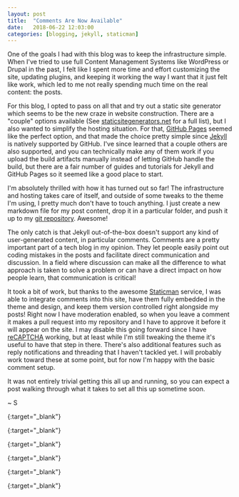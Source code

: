 ```yaml
---
layout: post
title:  "Comments Are Now Available"
date:   2018-06-22 12:03:00
categories: [blogging, jekyll, staticman]
---
```

One of the goals I had with this blog was to keep the infrastructure simple. When I've tried to use full Content Management Systems like WordPress or Drupal in the past, I felt like I spent more time and effort customizing the site, updating plugins, and keeping it working the way I want that it just felt like work, which led to me not really spending much time on the real content: the posts.

For this blog, I opted to pass on all that and try out a static site generator which seems to be the new craze in website construction. There are a "couple" options available (See [staticsitegenerators.net][static-site-generators] for a full list), but I also wanted to simplify the hosting situation. For that, [GitHub Pages][github-pages] seemed like the perfect option, and that made the choice pretty simple since [Jekyll][jekyll] is natively supported by GitHub. I've since learned that a couple others are also supported, and you can technically make any of them work if you upload the build artifacts manually instead of letting GitHub handle the build, but there are a fair number of guides and tutorials for Jekyll and GitHub Pages so it seemed like a good place to start.

I'm absolutely thrilled with how it has turned out so far! The infrastructure and hosting takes care of itself, and outside of some tweaks to the theme I'm using, I pretty much don't have to touch anything. I just create a new markdown file for my post content, drop it in a particular folder, and push it up to my [git repository][castle-repo]. Awesome!

The only catch is that Jekyll out-of-the-box doesn't support any kind of user-generated content, in particular comments. Comments are a pretty important part of a tech blog in my opinion. They let people easily point out coding mistakes in the posts and facilitate direct communication and discussion. In a field where discussion can make all the difference to what approach is taken to solve a problem or can have a direct impact on how people learn, that communication is critical!

It took a bit of work, but thanks to the awesome [Staticman][staticman] service, I was able to integrate comments into this site, have them fully embedded in the theme and design, and keep them version controlled right alongside my posts! Right now I have moderation enabled, so when you leave a comment it makes a pull request into my repository and I have to approve it before it will appear on the site. I may disable this going forward since I have [reCAPTCHA][recaptcha] working, but at least while I'm still tweaking the theme it's useful to have that step in there. There's also additional features such as reply notifications and threading that I haven't tackled yet. I will probably work toward these at some point, but for now I'm happy with the basic comment setup.

It was not entirely trivial getting this all up and running, so you can expect a post walking through what it takes to set all this up sometime soon.

~ S

[static-site-generators]: https://staticsitegenerators.net
{:target="_blank"}

[github-pages]: https://pages.github.com
{:target="_blank"}

[jekyll]: https://jekyllrb.com
{:target="_blank"}

[castle-repo]: https://github.com/Drakmyth/drakmyth.github.io
{:target="_blank"}

[staticman]: https://staticman.net
{:target="_blank"}

[recaptcha]: https://www.google.com/recaptcha
{:target="_blank"}